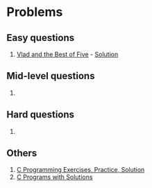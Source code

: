 # Problems

## Easy questions
1. [Vlad and the Best of Five](https://codeforces.com/contest/1926/problem/A) - [Solution](/solutions/e_1.c)

## Mid-level questions
1.

## Hard questions
1.

## Others
1. [C Programming Exercises, Practice, Solution](https://www.w3resource.com/c-programming-exercises/)
2. [C Programs with Solutions](https://www.includehelp.com/c-programming-examples-solved-c-programs.aspx)